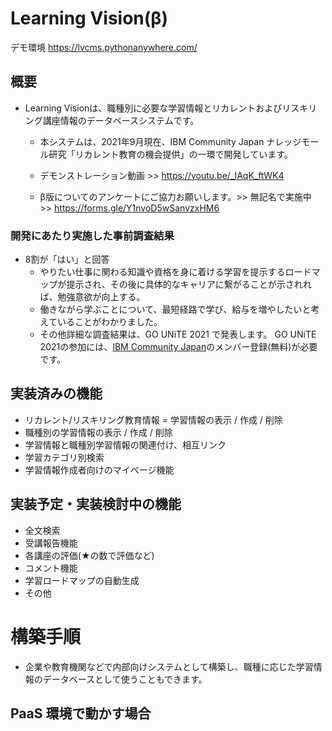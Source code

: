# Learning Vision(β)
デモ環境 https://lvcms.pythonanywhere.com/
## 概要
- Learning Visionは、職種別に必要な学習情報とリカレントおよびリスキリング講座情報のデータベースシステムです。

  - 本システムは、2021年9月現在、IBM Community Japan ナレッジモール研究「リカレント教育の機会提供」の一環で開発しています。 

  - デモンストレーション動画 >> https://youtu.be/_lAqK_ftWK4

  - β版についてのアンケートにご協力お願いします。>> 無記名で実施中 >> https://forms.gle/Y1nvoD5wSanvzxHM6

### 開発にあたり実施した事前調査結果
- 8割が「はい」と回答
  - やりたい仕事に関わる知識や資格を身に着ける学習を提示するロードマップが提示され、その後に具体的なキャリアに繋がることが示されれば、勉強意欲が向上する。
  - 働きながら学ぶことについて、最短経路で学び、給与を増やしたいと考えていることがわかりました。
  - その他詳細な調査結果は、GO UNiTE 2021 で発表します。 GO UNiTE 2021の参加には、[IBM Community Japan](https://www.ibm.com/account/reg/jp-ja/signup?formid=urx-19776&target=https://reg.tools.ibm.com/flow/ibm/icj/ibmevents/login)のメンバー登録(無料)が必要です。

## 実装済みの機能
- リカレント/リスキリング教育情報 = 学習情報の表示 / 作成 / 削除
- 職種別の学習情報の表示 / 作成 / 削除
- 学習情報と職種別学習情報の関連付け、相互リンク
- 学習カテゴリ別検索
- 学習情報作成者向けのマイページ機能

## 実装予定・実装検討中の機能
- 全文検索
- 受講報告機能
- 各講座の評価(★の数で評価など)
- コメント機能
- 学習ロードマップの自動生成
- その他

# 構築手順
- 企業や教育機関などで内部向けシステムとして構築し、職種に応じた学習情報のデータベースとして使うこともできます。

## PaaS 環境で動かす場合
